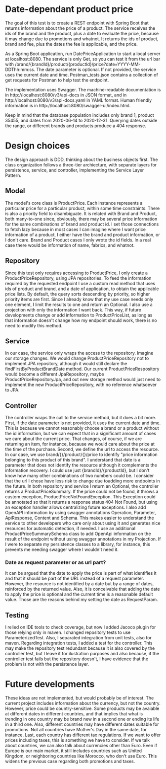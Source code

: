 # Date-dependant product price
The goal of this test is to create a REST endpoint with Spring Boot that returns information about the price of a product.
The service receives the ids of the brand and the product, plus a date to evaluate the price, because it may change due to promotions and whatnot.
It returns the ids of product, brand and fee, plus the dates the fee is applicable, and the price.

As a Spring Boot application, run DatePriceApplication to start a local server at localhost:8080.
The service is only Get, so you can test it from the url bar with /brand/{brandId}/product/{productId}/price?date=YYYY-MM-DDThh:mm:ss.
The date parameter is optional. If not provided, the service uses the current date and time.
Postman_tests.json contains a collection of get requests for Postman to help test the endpoint.

The implementation uses Swagger. The machine-readable documentation is in http://localhost:8080/v3/api-docs in JSON format, and in http://localhost:8080/v3/api-docs.yaml in YAML format.
Human friendly information is in http://localhost:8080/swagger-ui/index.html.

Keep in mind that the database population includes only brand 1, product 35455, and dates from 2020-06-14 to 2020-12-31. Querying dates outside the range, or different brands and products produce a 404 response.
# Design choices
The design approach is DDD, thinking about the business objects first. The class organization follows a three-tier archiecture, with separate layers for persistence, service, and controller, implementing the Service Layer Pattern.
## Model
The model's core class is ProductPrice. Each instance represents a particular price for a particular product, within some time constraints. There is also a priority field to disambiguate. It is related with Brand and Product, both many-to-one since, obviously, there may be several price information for the same combinations of brand and product id. I set those connections to fetch lazy because in most cases I can imagine where I want price information of a product, I either have the brand and product information, or I don't care.
Brand and Product cases I only wrote the id fields. In a real case there would be information of name, fabrics, and whatnot.
## Repository
Since this test only requires accessing to ProductPrice, I only create a ProductPriceRepository, using JPA repositories. To feed the information required by the requested endpoint I use a custom read method that uses ids of product and brand, and a date of application, to obtain the applicable price lists. By default, the query sorts descending by priority, so higher priority items are first. Since I already know that my use case needs only one element, I limit the results to one and return an Optional. 
I also use a projection with only the information I want back. This way, if future developments change or add information to ProductPriceList, as long as that information doesn't change how my endpoint should work, there is no need to modify this method.
## Service
In our case, the service only wraps the access to the repository. Imagine our storage changes. We would change ProductPriceRepository not to implement JPA repository, although it would still declare the findFirstByProductBrandDate method. Our current ProductPriceRespository would become a different JpaRepository, maybe ProductPriceRepositoryJpa, and out new storage method would just need to implement the new ProductPriceRepository, with no reference whatsoever to JPA.
## Controller
The controller wraps the call to the service method, but it does a bit more.
First, if the date parameter is not provided, it uses the current date and time. This is because we cannot reasonably choose a brand or a product without the id information, but we can expect that in a significant amount of cases we care about the current price. That changes, of course, if we are returning an item, for instance, because we would care about the price at the time of the purchase.
Second, we define the url to access the resource. In our case, we use brand/{}/product/{}/price to identify "price information belonging to this product of this brand". I understand that date is a parameter that does not identify the resource although it complements the information recovery. I could use just {brandId}/{productId}, but I don't know how many other combinations of two numbers could be. I consider that the url I chose have less risk to change due toadding more endpoints in the future.
In both repository and service I return an Optional, the controller returns a ProductPriceSummary. If the price could not be found, it throws a custom exception, ProductPriceNotFoundException. This Exception could be annotated so that it returns a response status 404 Not Found, but using an exception handler allows centralizing future exceptions. 
I also add OpenAPI information by using swagger annotations Operation, Parameter, ApiResponse, Content and Schema. This makes easier to understand the service to other developers who care only about using it and generates nice resources for automatic detection, if needed. I use an additional ProductPriceSummarySchema class to add OpenApi information on the result of the endpoint without using swagger annotations in my Projection. If I were to separate my persistence classes to a library, for instance, this prevents me needing swagger where I wouldn't need it.
### Date as request parameter or as url part?
It can be argued that the date to apply the price is part of what identifies it and that it should be part of the URL instead of a request parameter. However, the resource is not identified by a date but by a range of dates, reinforced by the returned value. Also, it is conceivable that adding the date to apply the price is optional and the current time is a reasonable default value. Those are the reasons behind my setting the date as RequestParam.
## Testing
I relied on IDE tools to check coverage, but now I added Jacoco plugin for those relying only in maven.
I changed repository tests to use ParameterizedTest. Also, I separated integration from unit tests, also for maven. 
Regarding integration tests, I added a test for the controller. This may make the repository test redundant because it is also covered by the controller test, but I leave it for ilustration purposes and also because, if the controller test fails but the repository doesn't, I have evidence that the problem is not with the persistence layer.
# Future developments
These ideas are not implemented, but would probably be of interest.
The current project includes information about the currency, but not the country. However, price could be country-sensitive. Some products may be avaiable at different dates in different countries, and that implies that what is trending in one country may be brand new in a second one or ending its life in a third one.
Also, different countries may have different dates suitable for promotions. Not all countries have Mother's Day in the same date, for instance.
Last, each country has different tax regulations. If we want to offer prices including taxes, this is something we have to consider.
If we talk about countries, we can also talk about currencies other than Euro. Even if Europe is our main market, it still includes countries such as United Kingdom, or neighboring countries like Morocco, who don't use Euro. This widens the previous case regarding both promotions and taxes.
